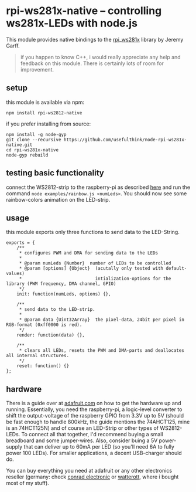 # rpi-ws281x-native – controlling ws281x-LEDs with node.js

This module provides native bindings to the [rpi_ws281x](https://github.com/jgarff/rpi_ws281x)
library by Jeremy Garff.

> if you happen to know C++, i would really appreciate any help and feedback on this module.
> There is certainly lots of room for improvement.


## setup

this module is available via npm:

    npm install rpi-ws2812-native

if you prefer installing from source:

    npm install -g node-gyp
    git clone --recursive https://github.com/usefulthink/node-rpi-ws281x-native.git
    cd rpi-ws281x-native
    node-gyp rebuild


## testing basic functionality

connect the WS2812-strip to the raspberry-pi as described [here](https://learn.adafruit.com/neopixels-on-raspberry-pi/wiring)
and run the command `node examples/rainbow.js <numLeds>`.
You should now see some rainbow-colors animation on the LED-strip.


## usage

this module exports only three functions to send data to the LED-String.

```
exports = {
    /**
     * configures PWM and DMA for sending data to the LEDs
     *
     * @param numLeds {Number}  number of LEDs to be controlled
     * @param [options] {Object}  (acutally only tested with default-values)
     *                            intialization-options for the library (PWM frequency, DMA channel, GPIO)
     */
    init: function(numLeds, options) {},

    /**
     * send data to the LED-strip.
     *
     * @param data {Uint32Array}  the pixel-data, 24bit per pixel in RGB-format (0xff0000 is red).
     */
    render: function(data) {},

    /**
     * clears all LEDs, resets the PWM and DMA-parts and deallocates all internal structures.
     */
    reset: function() {}
};
```


## hardware

There is a guide over at [adafruit.com](https://learn.adafruit.com/neopixels-on-raspberry-pi) on how
to get the hardware up and running. Essentially, you need the raspberry-pi, a logic-level converter
to shift the output-voltage of the raspberry GPIO from 3.3V up to 5V (should be fast enough to handle 800kHz,
the guide mentions the 74AHCT125, mine is an 74HCT125N) and of course an LED-Strip or other types of WS2812-LEDs.
To connect all that together, I'd recommend buying a small breadboard and some jumper-wires.
Also, consider buing a 5V power-supply that can deliver up to 60mA per LED (so you'll need 6A to fully power 100 LEDs).
For smaller applications, a decent USB-charger should do.

You can buy everything you need at adafruit or any other electronics reseller
(germany: check [conrad electronic](http://www.conrad.de) or [watterott](http://watterott.com),
where i bought most of my stuff).